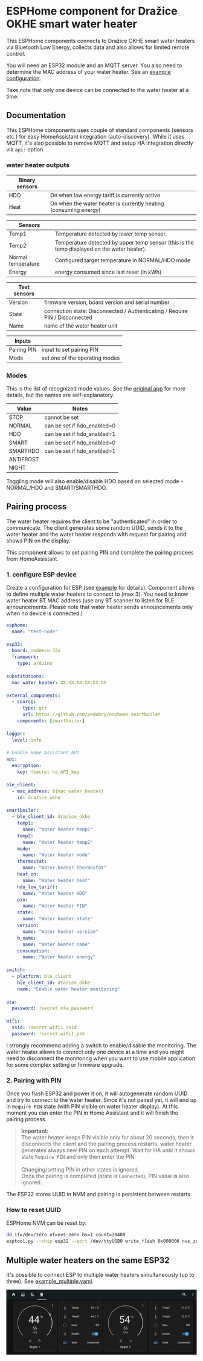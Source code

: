 # ESPHome component for Dražice OKHE smart water heater

This ESPHome components connects to Dražice OKHE smart water heaters via Bluetooth Low Energy, collects data and also allows for limited remote control.

You will need an ESP32 module and an MQTT server. You also need to determine the MAC address of your water heater. See an [example configuration](example.yaml).

Take note that only one device can be connected to the water heater at a time.

## Documentation

This ESPHome components uses couple of standard components (sensors etc.) for easy HomeAssistant integration (auto-discovery). While it uses MQTT, it's also possible to remove MQTT and setup HA integration directly via `api:` option.

### water heater outputs

| Binary sensors | |
| --- | --- |
| HDO | On when low energy tariff is currently active |
| Heat | On when the water heater is currently heating (consuming energy) |

| Sensors | |
| --- | --- |
| Temp1  | Temperature detected by lower temp sensor. |
| Temp2  | Temperature detected by upper temp sensor (this is the temp displayed on the water heater). |
| Normal temperature | Configured target temperature in NORMAL/HDO mode |
| Energy | energy consumed since last reset (in kWh) |

| Text sensors | |
| --- | --- |
| Version | firmware version, board version and serial number |
| State |  connection state: Disconnected / Authenticating / Require PIN / Disconnected |
| Name  |  name of the water heater unit |

| Inputs | |
| --- | --- |
| Pairing PIN | input to set pairing PIN |
| Mode  |  set one of the operating modes |

### Modes

This is the list of recognized mode values. See the [original app](https://play.google.com/store/apps/details?id=cz.dzd.smartbojler&hl=cs&gl=US) for more details, but the names are self-explanatory.

| Value           | Notes                       |
| --------------- | --------------------------- |
| STOP            | cannot be set               |
| NORMAL          | can be set if hdo_enabled=0 |
| HDO             | can be set if hdo_enabled=1 |
| SMART           | can be set if hdo_enabled=0 |
| SMARTHDO        | can be set if hdo_enabled=1 |
| ANTIFROST       |                             |
| NIGHT           |                             |

Toggling mode will also enable/disable HDO based on selected mode -  NORMAL/HDO and SMART/SMARTHDO.

## Pairing process

The water heater requires the client to be "authenticated" in order to communicate. The client generates some random UUID, sends it to the water heater and the water heater responds with request for pairing and shows PIN on the display.

This component allows to set pairing PIN and complete the pairing procees from HomeAssistant.

### 1. configure ESP device

Create a configuration for ESP (see [example](example.yaml) for details). Component allows to define multiple water heaters to connect to (max 3). You need to know water heater BT MAC address (use any BT scanner to listen for BLE announcements. Please note that water heater sends announcements only when no device is connected.)

```yaml
esphome:
  name: "test-node"

esp32:
  board: nodemcu-32s
  framework:
    type: arduino

substitutions:
  mac_water_heater: XX:XX:XX:XX:XX:XX

external_components:
  - source: 
      type: git
      url: https://github.com/pedobry/esphome-smartboiler
    components: [smartboiler]

logger:
  level: info

# Enable Home Assistant API
api:
  encryption:
    key: !secret ha_API_key

ble_client:
  - mac_address: ${mac_water_heater}
    id: drazice_okhe

smartboiler:
  - ble_client_id: drazice_okhe
    temp1:
      name: "Water heater temp1"
    temp2:
      name: "Water heater temp2"
    mode:
      name: "Water heater mode"
    thermostat:
      name: "Water heater thermostat"
    heat_on:
      name: "Water heater heat"
    hdo_low_tariff:
      name: "Water heater HDO"
    pin:
      name: "Water heater PIN"
    state:
      name: "Water heater state"
    version:
      name: "Water heater version"
    b_name:
      name: "Water heater name"
    consumption:
      name: "Water heater energy"

switch:
  - platform: ble_client
    ble_client_id: drazice_okhe
    name: "Enable water heater monitoring"

ota:
  password: !secret ota_password

wifi:
  ssid: !secret wifi1_ssid
  password: !secret wifi1_psk

```

I strongly recommend adding a switch to enable/disable the monitoring. The water heater allows to connect only one device at a time and you might need to disconnect the monitoring when you want to use mobile application for some complex setting or firmware upgrade.

### 2. Pairing with PIN

Once you flash ESP32 and power it on, it will autogenerate random UUID and try to connect to the water heater. Since it's not paired yet, it will end up in `Require PIN` state (with PIN visible on water heater display). At this moment you can enter the PIN in Home Assistant and it will finish the pairing process.

> **Important:**\
> The water heater keeps PIN visible only for about 20 seconds, then it disconnects the client and the pairing process restarts. water heater generates always new PIN on each attempt. Wait for HA until it shows state `Require PIN` and only then enter the PIN.\
\
Changing/setting PIN in other states is ignored.\
Once the pairing is completed (state is `Connected`), PIN value is also ignored.

The ESP32 stores UUID in NVM and pairing is persistent between restarts.

### How to reset UUID

ESPHome NVM can be reset by:

```bash
dd if=/dev/zero of=nvs_zero bs=1 count=20480
esptool.py --chip esp32 --port /dev/ttyUSB0 write_flash 0x009000 nvs_zero
```

## Multiple water heaters on the same ESP32

It's possible to connect ESP to multiple water heaters simultaneously (up to three). See [example_multiple.yaml](example_multiple.yaml).

![Home assistant](HA.png)
